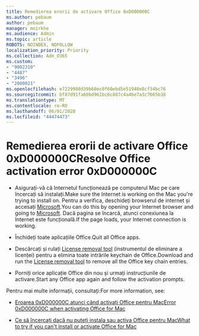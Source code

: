 ```yaml
---
title: Remedierea erorii de activare Office 0xD000000C
ms.author: pebaum
author: pebaum
manager: mnirkhe
ms.audience: Admin
ms.topic: article
ROBOTS: NOINDEX, NOFOLLOW
localization_priority: Priority
ms.collection: Adm_O365
ms.custom:
- "9002310"
- "4487"
- "3496"
- "2000021"
ms.openlocfilehash: e7229980d39b60ec0f60ebd5e51948e8cf34bc76
ms.sourcegitcommit: bf87d91fa60bd961bc6c887c4a4be7a3c7665b38
ms.translationtype: MT
ms.contentlocale: ro-RO
ms.lasthandoff: 06/01/2020
ms.locfileid: "44474473"
---
```

# <a name="resolve-office-activation-error-0xd000000c"></a><span data-ttu-id="c9fde-102">Remedierea erorii de activare Office 0xD000000C</span><span class="sxs-lookup"><span data-stu-id="c9fde-102">Resolve Office activation error 0xD000000C</span></span>

- <span data-ttu-id="c9fde-103">Asigurați-vă că Internetul funcționează pe computerul Mac pe care încercați să instalați.</span><span class="sxs-lookup"><span data-stu-id="c9fde-103">Make sure the Internet is working on the Mac you're trying to install on.</span></span> <span data-ttu-id="c9fde-104">Pentru a verifica, deschideți browserul de internet și accesați [Microsoft](https://www.microsoft.com).</span><span class="sxs-lookup"><span data-stu-id="c9fde-104">You can do this by opening your Internet browser and going to [Microsoft](https://www.microsoft.com).</span></span> <span data-ttu-id="c9fde-105">Dacă pagina se încarcă, atunci conexiunea la Internet este funcțională.</span><span class="sxs-lookup"><span data-stu-id="c9fde-105">If the page loads, your Internet connection is working.</span></span>

- <span data-ttu-id="c9fde-106">Închideți toate aplicațiile Office.</span><span class="sxs-lookup"><span data-stu-id="c9fde-106">Quit all Office apps.</span></span>

- <span data-ttu-id="c9fde-107">Descărcați și rulați [License removal tool](https://go.microsoft.com/fwlink/?linkid=849815) (instrumentul de eliminare a licenței) pentru a elimina toate intrările keychain de Office.</span><span class="sxs-lookup"><span data-stu-id="c9fde-107">Download and run the [License removal tool](https://go.microsoft.com/fwlink/?linkid=849815) to remove all the Office key chain entries.</span></span>

- <span data-ttu-id="c9fde-108">Porniți orice aplicație Office din nou și urmați instrucțiunile de activare.</span><span class="sxs-lookup"><span data-stu-id="c9fde-108">Start any Office app again and follow the activation prompts.</span></span>

<span data-ttu-id="c9fde-109">Pentru mai multe informații, consultați:</span><span class="sxs-lookup"><span data-stu-id="c9fde-109">For more information, see:</span></span>

- [<span data-ttu-id="c9fde-110">Eroarea 0xD000000C atunci când activați Office pentru Mac</span><span class="sxs-lookup"><span data-stu-id="c9fde-110">Error 0xD000000C when activating Office for Mac</span></span>](https://support.office.com/article/error-0xd000000c-when-activating-office-for-mac-da865931-4658-4829-ba2d-8133390c6d25)

- [<span data-ttu-id="c9fde-111">Ce să încercați dacă nu puteți instala sau activa Office pentru Mac</span><span class="sxs-lookup"><span data-stu-id="c9fde-111">What to try if you can't install or activate Office for Mac</span></span>](https://support.office.com/article/what-to-try-if-you-can-t-install-or-activate-office-for-mac-5efba2b4-b1e6-4e5f-bf3c-6ab945d03dea)
